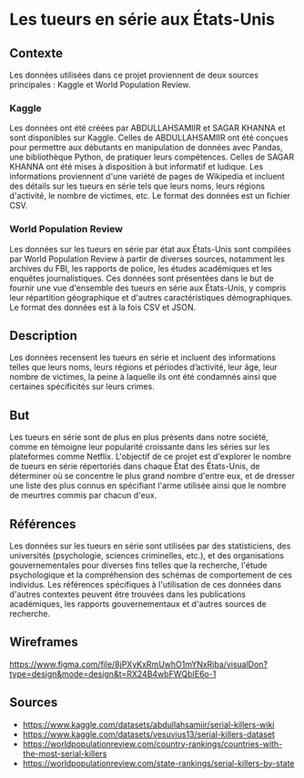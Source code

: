 # Les tueurs en série aux États-Unis

## Contexte

Les données utilisées dans ce projet proviennent de deux sources principales : Kaggle et World Population Review.

### Kaggle
Les données ont été créées par ABDULLAHSAMIIR et SAGAR KHANNA et sont disponibles sur Kaggle. Celles de ABDULLAHSAMIIR ont été conçues pour permettre aux débutants en manipulation de données avec Pandas, une bibliothèque Python, de pratiquer leurs compétences. Celles de SAGAR KHANNA ont été mises à disposition à but informatif et ludique. Les informations proviennent d'une variété de pages de Wikipedia et incluent des détails sur les tueurs en série tels que leurs noms, leurs régions d'activité, le nombre de victimes, etc. Le format des données est un fichier CSV.

### World Population Review
Les données sur les tueurs en série par état aux États-Unis sont compilées par World Population Review à partir de diverses sources, notamment les archives du FBI, les rapports de police, les études académiques et les enquêtes journalistiques. Ces données sont présentées dans le but de fournir une vue d'ensemble des tueurs en série aux États-Unis, y compris leur répartition géographique et d'autres caractéristiques démographiques. Le format des données est à la fois CSV et JSON.

## Description

Les données recensent les tueurs en série et incluent des informations telles que leurs noms, leurs régions et périodes d’activité, leur âge, leur nombre de victimes, la peine à laquelle ils ont été condamnés ainsi que certaines spécificités sur leurs crimes.

## But

Les tueurs en série sont de plus en plus présents dans notre société, comme en témoigne leur popularité croissante dans les séries sur les plateformes comme Netflix. L'objectif de ce projet est d'explorer le nombre de tueurs en série répertoriés dans chaque État des États-Unis, de déterminer où se concentre le plus grand nombre d'entre eux, et de dresser une liste des plus connus en spécifiant l'arme utilisée ainsi que le nombre de meurtres commis par chacun d'eux.

## Références

Les données sur les tueurs en série sont utilisées par des statisticiens, des universités (psychologie, sciences criminelles, etc.), et des organisations gouvernementales pour diverses fins telles que la recherche, l'étude psychologique et la compréhension des schémas de comportement de ces individus. Les références spécifiques à l'utilisation de ces données dans d'autres contextes peuvent être trouvées dans les publications académiques, les rapports gouvernementaux et d'autres sources de recherche.

## Wireframes
https://www.figma.com/file/8jPXyKxRmUwhO1mYNxRjba/visualDon?type=design&mode=design&t=RX24B4wbFWQbIE6o-1

## Sources

- https://www.kaggle.com/datasets/abdullahsamiir/serial-killers-wiki
- https://www.kaggle.com/datasets/vesuvius13/serial-killers-dataset
- https://worldpopulationreview.com/country-rankings/countries-with-the-most-serial-killers
- https://worldpopulationreview.com/state-rankings/serial-killers-by-state
